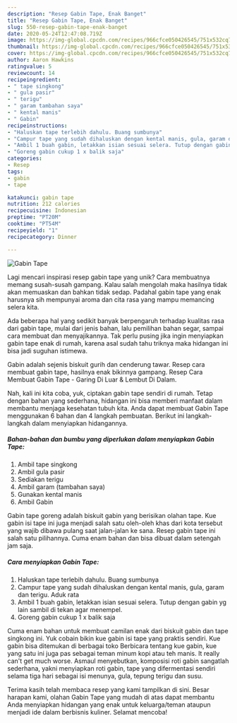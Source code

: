 ```yaml
---
description: "Resep Gabin Tape, Enak Banget"
title: "Resep Gabin Tape, Enak Banget"
slug: 550-resep-gabin-tape-enak-banget
date: 2020-05-24T12:47:08.719Z
image: https://img-global.cpcdn.com/recipes/966cfce050426545/751x532cq70/gabin-tape-foto-resep-utama.jpg
thumbnail: https://img-global.cpcdn.com/recipes/966cfce050426545/751x532cq70/gabin-tape-foto-resep-utama.jpg
cover: https://img-global.cpcdn.com/recipes/966cfce050426545/751x532cq70/gabin-tape-foto-resep-utama.jpg
author: Aaron Hawkins
ratingvalue: 5
reviewcount: 14
recipeingredient:
- " tape singkong"
- " gula pasir"
- " terigu"
- " garam tambahan saya"
- " kental manis"
- " Gabin"
recipeinstructions:
- "Haluskan tape terlebih dahulu. Buang sumbunya"
- "Campur tape yang sudah dihaluskan dengan kental manis, gula, garam dan terigu. Aduk rata"
- "Ambil 1 buah gabin, letakkan isian sesuai selera. Tutup dengan gabin yg lain sambil di tekan agar menempel."
- "Goreng gabin cukup 1 x balik saja"
categories:
- Resep
tags:
- gabin
- tape

katakunci: gabin tape 
nutrition: 212 calories
recipecuisine: Indonesian
preptime: "PT20M"
cooktime: "PT54M"
recipeyield: "1"
recipecategory: Dinner

---
```



![Gabin Tape](https://img-global.cpcdn.com/recipes/966cfce050426545/751x532cq70/gabin-tape-foto-resep-utama.jpg)

Lagi mencari inspirasi resep gabin tape yang unik? Cara membuatnya memang susah-susah gampang. Kalau salah mengolah maka hasilnya tidak akan memuaskan dan bahkan tidak sedap. Padahal gabin tape yang enak harusnya sih mempunyai aroma dan cita rasa yang mampu memancing selera kita.

Ada beberapa hal yang sedikit banyak berpengaruh terhadap kualitas rasa dari gabin tape, mulai dari jenis bahan, lalu pemilihan bahan segar, sampai cara membuat dan menyajikannya. Tak perlu pusing jika ingin menyiapkan gabin tape enak di rumah, karena asal sudah tahu triknya maka hidangan ini bisa jadi suguhan istimewa.

Gabin adalah sejenis biskuit gurih dan cenderung tawar. Resep cara membuat gabin tape, hasilnya enak bikinnya gampang. Resep Cara Membuat Gabin Tape - Garing Di Luar &amp; Lembut Di Dalam.


Nah, kali ini kita coba, yuk, ciptakan gabin tape sendiri di rumah. Tetap dengan bahan yang sederhana, hidangan ini bisa memberi manfaat dalam membantu menjaga kesehatan tubuh kita. Anda dapat membuat Gabin Tape menggunakan 6 bahan dan 4 langkah pembuatan. Berikut ini langkah-langkah dalam menyiapkan hidangannya.

<!--inarticleads1-->

##### Bahan-bahan dan bumbu yang diperlukan dalam menyiapkan Gabin Tape:

1. Ambil  tape singkong
1. Ambil  gula pasir
1. Sediakan  terigu
1. Ambil  garam (tambahan saya)
1. Gunakan  kental manis
1. Ambil  Gabin


Gabin tape goreng adalah biskuit gabin yang berisikan olahan tape. Kue gabin isi tape ini juga menjadi salah satu oleh-oleh khas dari kota tersebut yang wajib dibawa pulang saat jalan-jalan ke sana. Resep gabin tape ini salah satu pilihannya. Cuma enam bahan dan bisa dibuat dalam setengah jam saja. 

<!--inarticleads2-->

##### Cara menyiapkan Gabin Tape:

1. Haluskan tape terlebih dahulu. Buang sumbunya
1. Campur tape yang sudah dihaluskan dengan kental manis, gula, garam dan terigu. Aduk rata
1. Ambil 1 buah gabin, letakkan isian sesuai selera. Tutup dengan gabin yg lain sambil di tekan agar menempel.
1. Goreng gabin cukup 1 x balik saja


Cuma enam bahan untuk membuat camilan enak dari biskuit gabin dan tape singkong ini. Yuk cobain bikin kue gabin isi tape yang praktis sendiri. Kue gabin bisa ditemukan di berbagai toko Berbicara tentang kue gabin, kue yang satu ini juga pas sebagai teman minum kopi atau teh manis. It really can&#39;t get much worse. Asmaul menyebutkan, komposisi roti gabin sangatlah sederhana, yakni menyiapkan roti gabin, tape yang difermentasi sendiri selama tiga hari sebagai isi menunya, gula, tepung terigu dan susu. 

Terima kasih telah membaca resep yang kami tampilkan di sini. Besar harapan kami, olahan Gabin Tape yang mudah di atas dapat membantu Anda menyiapkan hidangan yang enak untuk keluarga/teman ataupun menjadi ide dalam berbisnis kuliner. Selamat mencoba!
